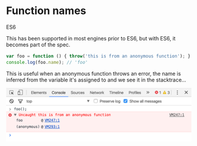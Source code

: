 # Function names

<div class="spec es6">ES6</div>

This has been supported in most engines prior to ES6, but with ES6, it becomes part of the spec.

```javascript
var foo = function () { throw('this is from an anonymous function'); }
console.log(foo.name); // 'foo'
```

This is useful when an anonymous function throws an error, the name is inferred from the variable it's assigned to and we see it in the stacktrace...

<img src="/img/func-name.png" alt="Stacktrace when calling the 'foo' function" />

